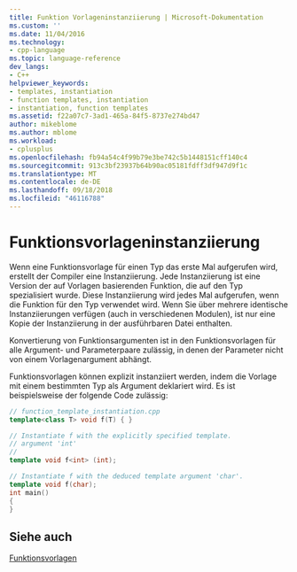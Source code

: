 ```yaml
---
title: Funktion Vorlageninstanziierung | Microsoft-Dokumentation
ms.custom: ''
ms.date: 11/04/2016
ms.technology:
- cpp-language
ms.topic: language-reference
dev_langs:
- C++
helpviewer_keywords:
- templates, instantiation
- function templates, instantiation
- instantiation, function templates
ms.assetid: f22a07c7-3ad1-465a-84f5-8737e274bd47
author: mikeblome
ms.author: mblome
ms.workload:
- cplusplus
ms.openlocfilehash: fb94a54c4f99b79e3be742c5b1448151cff140c4
ms.sourcegitcommit: 913c3bf23937b64b90ac05181fdff3df947d9f1c
ms.translationtype: MT
ms.contentlocale: de-DE
ms.lasthandoff: 09/18/2018
ms.locfileid: "46116788"
---
```

# <a name="function-template-instantiation"></a>Funktionsvorlageninstanziierung

Wenn eine Funktionsvorlage für einen Typ das erste Mal aufgerufen wird, erstellt der Compiler eine Instanziierung. Jede Instanziierung ist eine Version der auf Vorlagen basierenden Funktion, die auf den Typ spezialisiert wurde. Diese Instanziierung wird jedes Mal aufgerufen, wenn die Funktion für den Typ verwendet wird. Wenn Sie über mehrere identische Instanziierungen verfügen (auch in verschiedenen Modulen), ist nur eine Kopie der Instanziierung in der ausführbaren Datei enthalten.

Konvertierung von Funktionsargumenten ist in den Funktionsvorlagen für alle Argument- und Parameterpaare zulässig, in denen der Parameter nicht von einem Vorlagenargument abhängt.

Funktionsvorlagen können explizit instanziiert werden, indem die Vorlage mit einem bestimmten Typ als Argument deklariert wird. Es ist beispielsweise der folgende Code zulässig:

```cpp
// function_template_instantiation.cpp
template<class T> void f(T) { }

// Instantiate f with the explicitly specified template.
// argument 'int'
//
template void f<int> (int);

// Instantiate f with the deduced template argument 'char'.
template void f(char);
int main()
{
}
```

## <a name="see-also"></a>Siehe auch

[Funktionsvorlagen](../cpp/function-templates.md)